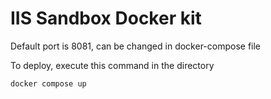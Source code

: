 # IIS Sandbox Docker kit

Default port is 8081, can be changed in docker-compose file

To deploy, execute this command in the directory
```
docker compose up
```

